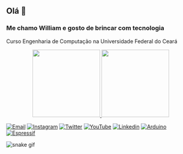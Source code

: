 ## Olá 🙂
### Me chamo William e gosto de brincar com tecnologia
Curso Engenharia de Computação na Universidade Federal do Ceará
<div align="center">
  <a href="https://github.com/wl11lm">
  <img height="180em" src="https://github-readme-stats.vercel.app/api?username=wl11lm&show_icons=true&theme=dark&include_all_commits=true&count_private=true"/>
    <img height="180em" src="https://github-readme-stats.vercel.app/api/top-langs/?username=wl11lm&layout=compact&langs_count=7&theme=dark"/>
</div>


[![Email](https://img.shields.io/badge/Gmail-D14836?style=for-the-badge&logo=gmail&logoColor=white)](mailto:williammarreirob@gmail.com)
[![Instagram](https://img.shields.io/badge/Instagram-E4405F?style=for-the-badge&logo=instagram&logoColor=white)](https://www.instagram.com/wl11lm/)
[![Twitter](https://img.shields.io/badge/Twitter-1DA1F2?style=for-the-badge&logo=twitter&logoColor=white)](https://twitter.com/WilliamMB2)
[![YouTube](https://img.shields.io/badge/YouTube-FF0000?style=for-the-badge&logo=youtube&logoColor=white)](https://www.youtube.com/channel/UC6pMCUCzHLpEY9fi0H_0O1w)
[![Linkedin](https://img.shields.io/badge/LinkedIn-0077B5?style=for-the-badge&logo=linkedin&logoColor=white)](https://www.linkedin.com/in/williammarreiro/)
[![Arduino](https://img.shields.io/badge/Arduino-00979D?style=for-the-badge&logo=Arduino&logoColor=white)](https://github.com/wl11lm)
[![Espressif](https://img.shields.io/badge/espressif-E7352C?style=for-the-badge&logo=espressif&logoColor=white)](https://github.com/wl11lm)
  
![snake gif](https://github.com/wl11lm/wl11lm/blob/output/github-contribution-grid-snake.svg)

